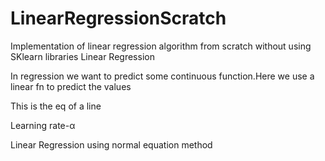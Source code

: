 # LinearRegressionScratch
Implementation of linear regression algorithm from scratch without using SKlearn libraries
Linear Regression

In regression we want to predict some continuous function.Here we use a linear fn to predict the values
 
This is the eq of a line
 

 
 
 
 
Learning rate-α
 
 


Linear Regression using normal equation method
 


